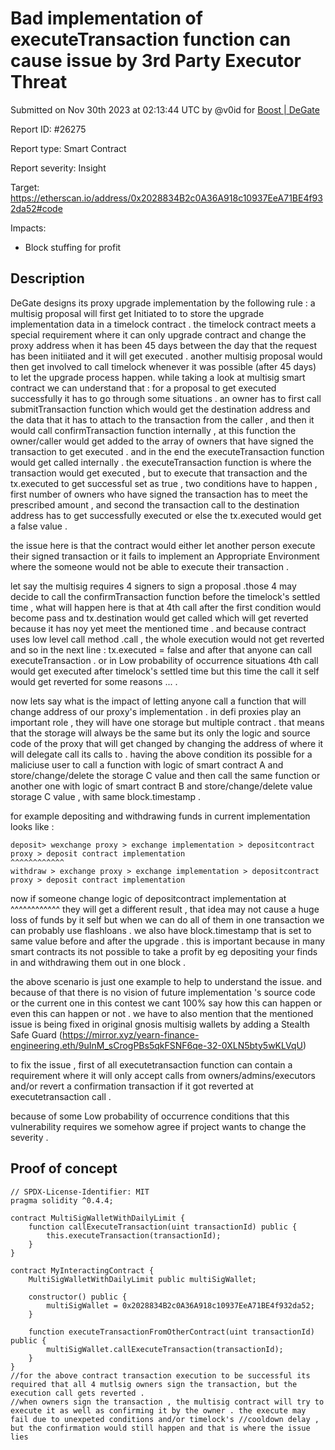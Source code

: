 
# Bad implementation of executeTransaction function can cause issue by 3rd Party Executor Threat

Submitted on Nov 30th 2023 at 02:13:44 UTC by @v0id for [Boost | DeGate](https://immunefi.com/bounty/boosteddegatebugbounty/)

Report ID: #26275

Report type: Smart Contract

Report severity: Insight

Target: https://etherscan.io/address/0x2028834B2c0A36A918c10937EeA71BE4f932da52#code

Impacts:
- Block stuffing for profit

## Description
DeGate designs its proxy upgrade implementation by the following rule : a multisig proposal will first get Initiated to to store the upgrade implementation data in a timelock contract . the timelock contract meets a special requirement where it can only upgrade contract and change the proxy address when it has been 45 days between the day that the request has been initiiated and it will get executed . another multisig proposal would then get involved to call timelock whenever it was possible (after 45 days) to let the upgrade process happen. while taking a look at multisig smart contract we can understand that : for a proposal to get executed successfully it has to go through some situations . an owner has to first call submitTransaction function which would get the destination address and the data that it has to attach to the transaction from the caller , and then it would call confirmTransaction function internally , at this function the owner/caller would get added to the array of owners that have signed the transaction to get executed . and in the end the executeTransaction function would get called internally . the executeTransaction function is where the transaction would get executed , but to execute that transaction and the tx.executed to get successful set as true , two conditions have to happen , first number of owners who have signed the transaction has to meet the prescribed amount , and second the transaction call to the destination address has to get successfully executed or else the tx.executed would get a false value .

the issue here is that the contract would either let another person execute their signed transaction or it fails to implement an Appropriate Environment where the someone would not be able to execute their transaction .

let say the multisig requires 4 signers to sign a proposal .those 4 may decide to call the confirmTransaction function before the timelock's settled time , what will happen here is that at 4th call after the first condition would become pass and tx.destination would get called which will get reverted because it has noy yet meet the mentioned time . and because contract uses low level call method .call , the whole execution would not get reverted and so in the next line : tx.executed = false and after that anyone can call executeTransaction . or in Low probability of occurrence situations 4th call would get executed after timelock's settled time but this time the call it self would get reverted for some reasons ... .

now lets say what is the impact of letting anyone call a function that will change address of our proxy's implementation . in defi proxies play an important role , they will have one storage but multiple contract . that means that the storage will always be the same but its only the logic and source code of the proxy that will get changed by changing the address of where it will delegate call its calls to . having the above condition its possible for a maliciuse user to call a function with logic of smart contract A and store/change/delete the storage C value and then call the same function or another one with logic of smart contract B and store/change/delete value storage C value , with same block.timestamp .

for example depositing and withdrawing funds in current implementation looks like :
```
deposit> wexchange proxy > exchange implementation > depositcontract proxy > deposit contract implementation  
^^^^^^^^^^^^
withdraw > exchange proxy > exchange implementation > depositcontract proxy > deposit contract implementation  
```
now if someone change logic of depositcontract implementation at ^^^^^^^^^^^^ they will get a different result , that idea may not cause a huge loss of funds by it self but when we can do all of them in one transaction we can probably use flashloans . we also have block.timestamp that is set to same value before and after the upgrade . this is important because in many smart contracts its not possible to take a profit by eg depositing your finds in and withdrawing them out in one block .

the above scenario is just one example to help to understand the issue. and because of that there is no vision of future implementation 's source code or the current one in this contest we cant 100% say how this can happen or even this can happen or not . we have to also mention that the mentioned issue is being fixed in original gnosis multisig wallets by adding a Stealth Safe Guard (https://mirror.xyz/yearn-finance-engineering.eth/9uInM_sCrogPBs5qkFSNF6qe-32-0XLN5bty5wKLVqU)


to fix the issue , first of all executetransaction function can contain a requirement where it will only accept calls from owners/admins/executors and/or revert a confirmation transaction if it got reverted at executetransaction call . 

because of some Low probability of occurrence conditions that this vulnerability requires we somehow agree if project wants to change the severity .

## Proof of concept
```
// SPDX-License-Identifier: MIT
pragma solidity ^0.4.4;

contract MultiSigWalletWithDailyLimit {
    function callExecuteTransaction(uint transactionId) public {
        this.executeTransaction(transactionId);
    }
}

contract MyInteractingContract {
    MultiSigWalletWithDailyLimit public multiSigWallet;

    constructor() public {
        multiSigWallet = 0x2028834B2c0A36A918c10937EeA71BE4f932da52;
    }

    function executeTransactionFromOtherContract(uint transactionId) public {
        multiSigWallet.callExecuteTransaction(transactionId);
    }
}
//for the above contract transaction execution to be successful its required that all 4 mutlsig owners sign the transaction, but the execution call gets reverted . 
//when owners sign the transaction , the multisig contract will try to execute it as well as confirming it by the owner . the execute may fail due to unexpeted conditions and/or timelock's //cooldown delay , but the confirmation would still happen and that is where the issue lies 
```